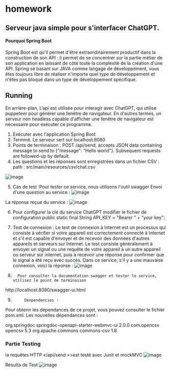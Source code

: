 # homework

## Serveur java simple pour s'interfacer ChatGPT. 
#### Pourquoi Spring Boot 
Spring Boot est qu'il permet d'être extraordinairement productif dans la construction de son API : il permet de se concentrer sur la partie métier de son application en laissant de côté toute la complexité de la création d'une API. Spring se basant sur JAVA comme langage de développement, vous êtes toujours libre de réaliser n'importe quel type de développement et n'êtes pas bloqué dans un type de développement spécifique.
  
## Running
En arrière-plan, L’api est utilisée pour interagir avec ChatGPT, qui utilise puppeteer pour générer une fenêtre de navigateur. En d'autres termes, un serveur non headless capable d'afficher une fenêtre de navigateur est nécessaire pour exécuter ce programme.
1.	Exécuter avec l'application Spring Boot
2.	Terminé. Le serveur sert sur localhost:8080
3.	Points de terminaison :
POST /api/send, accepts JSON data containing message to send to {"message": "Hello world"}. Subsequent requests are followed-up by default.
4.	Les questions et les réponses sont enregistrées dans un fichier CSV :
	path : src/main/resources/csv/chat.csv
  
  ![image](https://user-images.githubusercontent.com/104686964/221441715-e135bb3b-3774-4965-9142-e7a473118064.png)
  
  5.	Cas de test :Pour tester ce service, nous utilisons l'outil swagger 
Envoi d'une question au service :
 ![image](https://user-images.githubusercontent.com/104686964/221441850-d3da0955-0319-46aa-af02-8a0e247c51ff.png)

La réponse reçue du service :
![image](https://user-images.githubusercontent.com/104686964/221441862-1a752da2-3173-402a-b844-86a1be404ae0.png)

 

6.	Pour configurer la clé du service ChatGPT modifier le fichier de configuration
public static final String API_KEY = "Bearer " + "your key";


7.	Test de connexion :
Le test de connexion à Internet est un processus qui consiste à vérifier si votre appareil est correctement connecté à Internet et s'il est capable d'envoyer et de recevoir des données d'autres appareils et serveurs sur Internet. Le test consiste généralement à envoyer un signal ou une requête de votre appareil à un autre appareil ou serveur sur internet, puis à recevoir une réponse pour confirmer que le signal a été reçu avec succès.
Dans ce service, s'il y a une mauvaise connexion, voici la réponse :
![image](https://user-images.githubusercontent.com/104686964/221441890-1aa06091-368f-4306-b428-80a753bc29e9.png)

 

8.       Pour consulter la documentation swagger et tester le service, utilisez le point de terminaison 
http://localhost:8080/swagger-ui.html

9.          Denpendencies :
Pour obtenir les dépendances de ce projet, vous pouvez consulter le fichier pom.xml. 
 Les nouvelles dépendances sont :

<dependency>
   <groupId>org.springdoc</groupId>
   <artifactId>springdoc-openapi-starter-webmvc-ui</artifactId>
   <version>2.0.0</version>
</dependency>
<dependency>
   <groupId>com.opencsv</groupId>
   <artifactId>opencsv</artifactId>
   <version>5.3</version>
</dependency>
<dependency>
   <groupId>org.apache.commons</groupId>
   <artifactId>commons-csv</artifactId>
   <version>1.8</version>
</dependency>


### Partie Testing
la requêtes HTTP «/api/send >>est testé avec Junit et mockMVC 
![image](https://user-images.githubusercontent.com/104686964/221441915-0663af18-f2a9-414f-b38f-cd993e1377e9.png)

 
Résulta de Test 
![image](https://user-images.githubusercontent.com/104686964/221441926-20a4648a-983e-4281-bc26-0d311e716e97.png)

  


